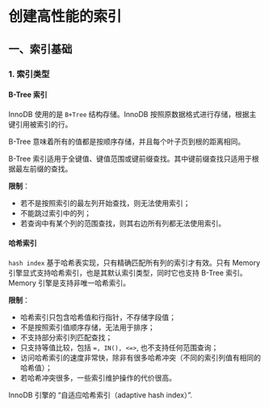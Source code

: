 # 创建高性能的索引

## 一、索引基础

### 1. 索引类型

#### B-Tree 索引

InnoDB 使用的是 `B+Tree` 结构存储。InnoDB 按照原数据格式进行存储，根据主键引用被索引的行。

B-Tree 意味着所有的值都是按顺序存储，并且每个叶子页到根的距离相同。

B-Tree 索引适用于全键值、键值范围或键前缀查找。其中键前缀查找只适用于根据最左前缀的查找。

**限制**：

- 若不是按照索引的最左列开始查找，则无法使用索引；
- 不能跳过索引中的列；
- 若查询中有某个列的范围查找，则其右边所有列都无法使用索引。

#### 哈希索引

`hash index` 基于哈希表实现，只有精确匹配所有列的索引才有效。只有 Memory 引擎显式支持哈希索引，也是其默认索引类型，同时它也支持 B-Tree 索引。Memory 引擎是支持非唯一哈希索引。

**限制**：

- 哈希索引只包含哈希值和行指针，不存储字段值；
- 不是按照索引值顺序存储，无法用于排序；
- 不支持部分索引列匹配查找；
- 只支持等值比较，包括 `=, IN(), <=>`, 也不支持任何范围查询；
- 访问哈希索引的速度非常快，除非有很多哈希冲突（不同的索引列值有相同的哈希值）；
- 若哈希冲突很多，一些索引维护操作的代价很高。

InnoDB 引擎的 “自适应哈希索引（adaptive hash index）”.
